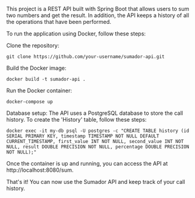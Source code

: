 This project is a REST API built with Spring Boot that allows users to sum two numbers and get the result. In addition, the API keeps a history of all the operations that have been performed.

To run the application using Docker, follow these steps:

Clone the repository:
```
git clone https://github.com/your-username/sumador-api.git
```
Build the Docker image:
```
docker build -t sumador-api .
```
Run the Docker container:
```
docker-compose up
```
Database setup:
The API uses a PostgreSQL database to store the call history. To create the 'History' table, follow these steps:
```
docker exec -it my-db psql -U postgres -c "CREATE TABLE history (id SERIAL PRIMARY KEY, timestamp TIMESTAMP NOT NULL DEFAULT CURRENT_TIMESTAMP, first_value INT NOT NULL, second_value INT NOT NULL, result DOUBLE PRECISION NOT NULL, percentage DOUBLE PRECISION NOT NULL);"
```
Once the container is up and running, you can access the API at http://localhost:8080/sum.

That's it! You can now use the Sumador API and keep track of your call history.
